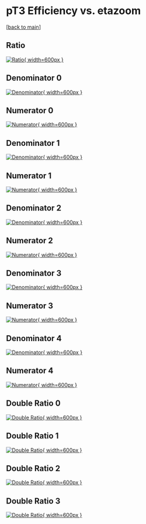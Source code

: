# pT3 Efficiency vs. etazoom

[[back to main](./)]



## Ratio

[![Ratio](../mtv/var/pT3_base_0_-1_eff_etazoom.png){ width=600px }](../mtv/var/pT3_base_0_-1_eff_etazoom.pdf)

## Denominator 0

[![Denominator](../mtv/den/pT3_base_0_-1_eff_etazoom_den0.png){ width=600px }](../mtv/den/pT3_base_0_-1_eff_etazoom_den0.pdf)

## Numerator 0

[![Numerator](../mtv/num/pT3_base_0_-1_eff_etazoom_num0.png){ width=600px }](../mtv/num/pT3_base_0_-1_eff_etazoom_num0.pdf)

## Denominator 1

[![Denominator](../mtv/den/pT3_base_0_-1_eff_etazoom_den1.png){ width=600px }](../mtv/den/pT3_base_0_-1_eff_etazoom_den1.pdf)

## Numerator 1

[![Numerator](../mtv/num/pT3_base_0_-1_eff_etazoom_num1.png){ width=600px }](../mtv/num/pT3_base_0_-1_eff_etazoom_num1.pdf)

## Denominator 2

[![Denominator](../mtv/den/pT3_base_0_-1_eff_etazoom_den2.png){ width=600px }](../mtv/den/pT3_base_0_-1_eff_etazoom_den2.pdf)

## Numerator 2

[![Numerator](../mtv/num/pT3_base_0_-1_eff_etazoom_num2.png){ width=600px }](../mtv/num/pT3_base_0_-1_eff_etazoom_num2.pdf)

## Denominator 3

[![Denominator](../mtv/den/pT3_base_0_-1_eff_etazoom_den3.png){ width=600px }](../mtv/den/pT3_base_0_-1_eff_etazoom_den3.pdf)

## Numerator 3

[![Numerator](../mtv/num/pT3_base_0_-1_eff_etazoom_num3.png){ width=600px }](../mtv/num/pT3_base_0_-1_eff_etazoom_num3.pdf)

## Denominator 4

[![Denominator](../mtv/den/pT3_base_0_-1_eff_etazoom_den4.png){ width=600px }](../mtv/den/pT3_base_0_-1_eff_etazoom_den4.pdf)

## Numerator 4

[![Numerator](../mtv/num/pT3_base_0_-1_eff_etazoom_num4.png){ width=600px }](../mtv/num/pT3_base_0_-1_eff_etazoom_num4.pdf)

## Double Ratio 0

[![Double Ratio](../mtv/ratio/pT3_base_0_-1_eff_etazoom_ratio0.png){ width=600px }](../mtv/ratio/pT3_base_0_-1_eff_etazoom_ratio0.pdf)

## Double Ratio 1

[![Double Ratio](../mtv/ratio/pT3_base_0_-1_eff_etazoom_ratio1.png){ width=600px }](../mtv/ratio/pT3_base_0_-1_eff_etazoom_ratio1.pdf)

## Double Ratio 2

[![Double Ratio](../mtv/ratio/pT3_base_0_-1_eff_etazoom_ratio2.png){ width=600px }](../mtv/ratio/pT3_base_0_-1_eff_etazoom_ratio2.pdf)

## Double Ratio 3

[![Double Ratio](../mtv/ratio/pT3_base_0_-1_eff_etazoom_ratio3.png){ width=600px }](../mtv/ratio/pT3_base_0_-1_eff_etazoom_ratio3.pdf)

